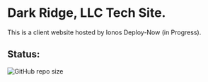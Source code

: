 # Dark Ridge, LLC Tech Site.

This is a client website hosted by Ionos Deploy-Now (in Progress).

## Status:

![GitHub repo size](https://img.shields.io/github/repo-size/ADolbyB/dark-ridge-tech-site?style=for-the-badge&logo=github)
